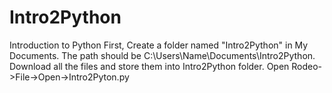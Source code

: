 # Intro2Python
Introduction to Python
First, Create a folder named "Intro2Python" in My Documents. The path should be C:\Users\Name\Documents\Intro2Python.
Download all the files and store them into Intro2Python folder.
Open Rodeo->File->Open->Intro2Pyton.py
